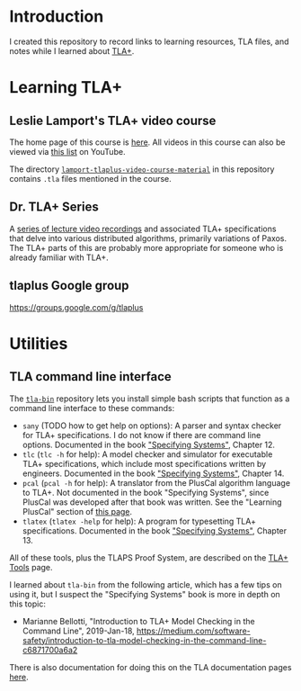 # Introduction

I created this repository to record links to learning resources, TLA
files, and notes while I learned about
[TLA+](https://lamport.azurewebsites.net/tla/tla.html).


# Learning TLA+


## Leslie Lamport's TLA+ video course

The home page of this course is
[here](http://lamport.azurewebsites.net/video/videos.html).  All
videos in this course can also be viewed via [this
list](https://www.youtube.com/watch?v=p54W-XOIEF8&list=PLWAv2Etpa7AOAwkreYImYt0gIpOdWQevD)
on YouTube.

The directory
[`lamport-tlaplus-video-course-material`](lamport-tlaplus-video-course-material)
in this repository contains `.tla` files mentioned in the course.


## Dr. TLA+ Series

A [series of lecture video
recordings](https://github.com/tlaplus/DrTLAPlus) and associated TLA+
specifications that delve into various distributed algorithms,
primarily variations of Paxos.  The TLA+ parts of this are probably
more appropriate for someone who is already familiar with TLA+.


## tlaplus Google group

https://groups.google.com/g/tlaplus


# Utilities


## TLA command line interface

The [`tla-bin`](https://github.com/pmer/tla-bin) repository lets you
install simple bash scripts that function as a command line interface
to these commands:

* `sany` (TODO how to get help on options): A parser and syntax
  checker for TLA+ specifications.  I do not know if there are command
  line options.  Documented in the book ["Specifying
  Systems"](https://lamport.azurewebsites.net/tla/book.html), Chapter
  12.
* `tlc` (`tlc -h` for help): A model checker and simulator for
  executable TLA+ specifications, which include most specifications
  written by engineers.  Documented in the book ["Specifying
  Systems"](https://lamport.azurewebsites.net/tla/book.html), Chapter
  14.
* `pcal` (`pcal -h` for help): A translator from the PlusCal algorithm
  language to TLA+.  Not documented in the book "Specifying Systems",
  since PlusCal was developed after that book was written.  See the
  "Learning PlusCal" section of [this
  page](https://lamport.azurewebsites.net/tla/learning.html).
* `tlatex` (`tlatex -help` for help): A program for typesetting TLA+
  specifications.  Documented in the book ["Specifying
  Systems"](https://lamport.azurewebsites.net/tla/book.html), Chapter
  13.

All of these tools, plus the TLAPS Proof System, are described on the
[TLA+ Tools](https://lamport.azurewebsites.net/tla/tools.html) page.

I learned about `tla-bin` from the following article, which has a few
tips on using it, but I suspect the "Specifying Systems" book is more
in depth on this topic:

* Marianne Bellotti, "Introduction to TLA+ Model Checking in the
  Command Line", 2019-Jan-18,
  https://medium.com/software-safety/introduction-to-tla-model-checking-in-the-command-line-c6871700a6a2

There is also documentation for doing this on the TLA documentation
pages
[here](https://lamport.azurewebsites.net/tla/standalone-tools.html?back-link=tools.html).
